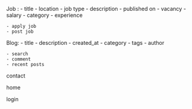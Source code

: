Job :
    - title
    - location
    - job type 
    - description
    - published on
    - vacancy 
    - salary
    - category 
    - experience
    
    - apply job
    - post job 

Blog:
    - title
    - description
    - created_at
    - category
    - tags
    - author

    - search 
    - comment
    - recent posts

contact

home

login
